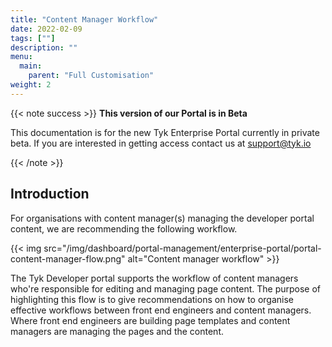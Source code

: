 ```yaml
---
title: "Content Manager Workflow"
date: 2022-02-09
tags: [""]
description: ""
menu:
  main:
    parent: "Full Customisation"
weight: 2
---
```

{{< note success >}}
**This version of our Portal is in Beta**

This documentation is for the new Tyk Enterprise Portal currently in private beta. If you are interested in getting access contact us at [support@tyk.io](<mailto:support@tyk.io?subject=Tyk Enterprise Portal Beta>)

{{< /note >}}

## Introduction
For organisations with content manager(s) managing the developer portal content, we are recommending the following workflow.

{{< img src="/img/dashboard/portal-management/enterprise-portal/portal-content-manager-flow.png" alt="Content manager workflow" >}}

The Tyk Developer portal supports the workflow of content managers who're responsible for editing and managing page content.
The purpose of highlighting this flow is to give recommendations on how to organise effective workflows between front end engineers and content managers. Where front end engineers are building page templates and content managers are managing the pages and the content.
